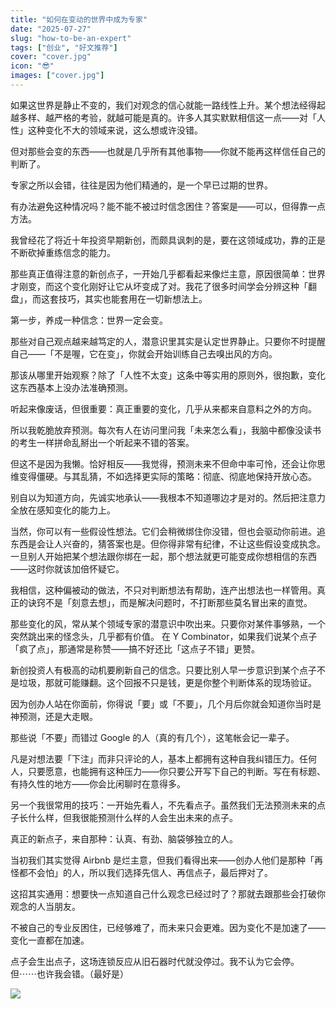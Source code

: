 ```yaml
---
title: "如何在变动的世界中成为专家"
date: "2025-07-27"
slug: "how-to-be-an-expert"
tags: ["创业", "好文推荐"]
cover: "cover.jpg"
icon: "😎"
images: ["cover.jpg"]
---
```

如果这世界是静止不变的，我们对观念的信心就能一路线性上升。某个想法经得起越多样、越严格的考验，就越可能是真的。许多人其实默默相信这一点——对「人性」这种变化不大的领域来说，这么想或许没错。



但对那些会变的东西——也就是几乎所有其他事物——你就不能再这样信任自己的判断了。



专家之所以会错，往往是因为他们精通的，是一个早已过期的世界。



有办法避免这种情况吗？能不能不被过时信念困住？答案是——可以，但得靠一点方法。



我曾经花了将近十年投资早期新创，而颇具讽刺的是，要在这领域成功，靠的正是不断砍掉重练信念的能力。



那些真正值得注意的新创点子，一开始几乎都看起来像烂主意，原因很简单：世界才刚变，而这个变化刚好让它从坏变成了对。我花了很多时间学会分辨这种「翻盘」，而这套技巧，其实也能套用在一切新想法上。



第一步，养成一种信念：世界一定会变。



那些对自己观点越来越笃定的人，潜意识里其实是认定世界静止。只要你不时提醒自己——「不是喔，它在变」，你就会开始训练自己去嗅出风的方向。



那该从哪里开始观察？除了「人性不太变」这条中等实用的原则外，很抱歉，变化这东西基本上没办法准确预测。



听起来像废话，但很重要：真正重要的变化，几乎从来都来自意料之外的方向。



所以我乾脆放弃预测。每次有人在访问里问我「未来怎么看」，我脑中都像没读书的考生一样拼命乱掰出一个听起来不错的答案。



但这不是因为我懒。恰好相反——我觉得，预测未来不但命中率可怜，还会让你思维变得僵硬。与其乱猜，不如选择更实际的策略：彻底、彻底地保持开放心态。



别自以为知道方向，先诚实地承认——我根本不知道哪边才是对的。然后把注意力全放在感知变化的能力上。



当然，你可以有一些假设性想法。它们会稍微绑住你没错，但也会驱动你前进。追东西是会让人兴奋的，猜答案也是。但你得非常有纪律，不让这些假设变成执念。
一旦别人开始把某个想法跟你绑在一起，那个想法就更可能变成你想相信的东西——这时你就该加倍怀疑它。



我相信，这种偏被动的做法，不只对判断想法有帮助，连产出想法也一样管用。真正的诀窍不是「刻意去想」，而是解决问题时，不打断那些莫名冒出来的直觉。



那些变化的风，常从某个领域专家的潜意识中吹出来。只要你对某件事够熟，一个突然跳出来的怪念头，几乎都有价值。
在 Y Combinator，如果我们说某个点子「疯了点」，那通常是称赞——搞不好还比「这点子不错」更赞。



新创投资人有极高的动机要刷新自己的信念。只要比别人早一步意识到某个点子不是垃圾，那就可能赚翻。这个回报不只是钱，更是你整个判断体系的现场验证。



因为创办人站在你面前，你得说「要」或「不要」，几个月后你就会知道你当时是神预测，还是大走眼。



那些说「不要」而错过 Google 的人（真的有几个），这笔帐会记一辈子。



凡是对想法要「下注」而非只评论的人，基本上都拥有这种自我纠错压力。任何人，只要愿意，也能拥有这种压力——你只要公开写下自己的判断。写在有标题、有持久性的地方——你会比闲聊时在意得多。



另一个我很常用的技巧：一开始先看人，不先看点子。虽然我们无法预测未来的点子长什么样，但我很能预测什么样的人会生出未来的点子。



真正的新点子，来自那种：认真、有劲、脑袋够独立的人。



当初我们其实觉得 Airbnb 是烂主意，但我们看得出来——创办人他们是那种「再怪都不会怕」的人，所以我们选择先信人、再信点子，最后押对了。



这招其实通用：想要快一点知道自己什么观念已经过时了？那就去跟那些会打破你观念的人当朋友。



不被自己的专业反困住，已经够难了，而未来只会更难。因为变化不是加速了——变化一直都在加速。



点子会生出点子，这场连锁反应从旧石器时代就没停过。我不认为它会停。
但⋯⋯也许我会错。（最好是）




![](https://prod-files-secure.s3.us-west-2.amazonaws.com/112d0858-5090-4d34-a606-b75eb8d65fd2/46476355-9cf3-4e99-9b7a-3531bc426380/1000202064.png?X-Amz-Algorithm=AWS4-HMAC-SHA256&X-Amz-Content-Sha256=UNSIGNED-PAYLOAD&X-Amz-Credential=ASIAZI2LB466SFV4XVKT%2F20250922%2Fus-west-2%2Fs3%2Faws4_request&X-Amz-Date=20250922T203222Z&X-Amz-Expires=3600&X-Amz-Security-Token=IQoJb3JpZ2luX2VjEK3%2F%2F%2F%2F%2F%2F%2F%2F%2F%2FwEaCXVzLXdlc3QtMiJIMEYCIQDpKorPtqQnhjK9yZ43kOI%2B9LD2Sf%2Bjuptav4Dqe0tnBwIhAIga4tgvzK0Eb273Y9BEnR%2FOgxMgXij76iVgafyc%2FoZ%2FKv8DCDUQABoMNjM3NDIzMTgzODA1IgxQp3mEn1wmu2lzc8kq3ANCGc%2BWOqD2Q2Am2DJa56uN%2FIikSDnefgpAVI7srthbbL%2FPnCJYQhcAWjXyX34qmGsFETUCzLudXpFB3KKc5b0Af113JydwEsbbH%2BP9nVndqNRH1AWQ8ZrfOfIGM%2FPW5C2G43ah%2FyvU2W9vAvj8WxfwiGAYzSOZbdtNtTaqZJbVO8CbM%2FecTNBoR503GRzIAknJUs0P1DKWd0WnQ8ZnnuFdHHNdvxCVDRmVzPw4mWG720x0aCFuGa%2F9Tr4s80mvRx9jtlE8nWzd7sex8aP49OiegHIDJyD2K4dDIJMrezDHr%2FzY88NxQ7Sj6Wf4U%2BIiOf85%2BVzSDcF5LOJpb%2FtPyPyFKTRsjMuAkAya9pmWj7CJkSkHYj0QedhZhafZIN4NZASIAgI7GGRir6Sa7OxXYXwaIiuN7SPuhKKE75RNJTT%2BH%2FAUlfkM2teUCfYdHFCgDM2z8OYOyU9%2B08Tea%2Fcsh96L2%2FkVJEULM1U2DnA%2BpkiCnQT%2F2uNFqU935a5In%2Bb%2BeQIEevULkrEQNdLgzBsKyRzkCJamirDwSjwxdx6EVzcz9FvXITEuGo0e%2BEiwF3lcSnPUaUGwzBxRhqhkxSkEUAEVjsGs0Wh9ZRK4sB59RBq76Az1bPMCxhZ6ZT01NTCN38bGBjqkAckkLKKB80KnLHMCDatZRILnizwLhY%2FtrG7WHNrRVpL9Jj1jBXEXSMW10Zu13PxZZ2NxR7Xu0%2FwZQE6CRxONn4aHG8r8hgJiUQ4lzYzIRw3OC5gxcd5%2F2fsBPbEnpiMpS91oSrbXMmNplgJfTZ5qLFvaCVii02n6J7d%2F%2FdU6JkiNzp268wTTwTPNK2ckiQi8QO%2B3aXwaDTy0yqcFyg4SK3RrzpZg&X-Amz-Signature=2cdbf0b84513bae022e7011f05be5b0db16dc0ebcf336e674c8f3aff793de3f5&X-Amz-SignedHeaders=host&x-amz-checksum-mode=ENABLED&x-id=GetObject)

